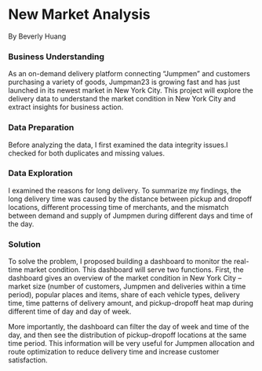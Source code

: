 # New Market Analysis

By Beverly Huang

### Business Understanding
As an on-demand delivery platform connecting “Jumpmen” and customers purchasing a variety of goods, Jumpman23 is growing fast and has just launched in its newest market in New York City. This project will explore the delivery data to understand the market condition in New York City and extract insights for business action.

### Data Preparation
Before analyzing the data, I first examined the data integrity issues.I checked for both duplicates and missing values.

### Data Exploration
I examined the reasons for long delivery. To summarize my findings, the long delivery time was caused by the distance between pickup and dropoff locations, different processing time of merchants, and the mismatch between demand and supply of Jumpmen during different days and time of the day.

### Solution
To solve the problem, I proposed building a dashboard to monitor the real-time market condition. This dashboard will serve two functions. First, the
dashboard gives an overview
of the market condition in New
York City – market size (number of customers, Jumpmen and deliveries within a time period), popular places and items, share of each vehicle types, delivery time, time patterns of delivery amount, and pickup-dropoff heat map during different time of day and day of week.

More importantly, the dashboard can filter the day of week and time of the day, and then see the distribution of pickup-dropoff locations at the same time period. This information will be very useful for Jumpmen allocation and route optimization to reduce delivery time and increase customer satisfaction.
